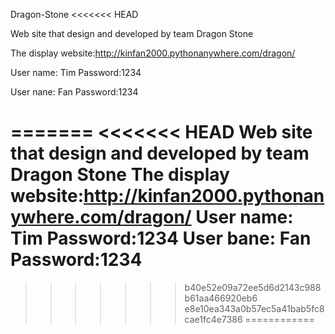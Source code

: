 Dragon-Stone
<<<<<<< HEAD

Web site that design and developed by team Dragon Stone

The display website:http://kinfan2000.pythonanywhere.com/dragon/

User name: Tim     Password:1234

User nane: Fan     Password:1234 

=======
<<<<<<< HEAD
Web site that design and developed by team Dragon Stone
The display website:http://kinfan2000.pythonanywhere.com/dragon/
User name: Tim     Password:1234
User bane: Fan     Password:1234 
=======
>>>>>>> b40e52e09a72ee5d6d2143c988b61aa466920eb6
>>>>>>> e8e10ea343a0b57ec5a41bab5fc8cae1fc4e7386
============
